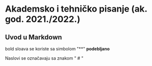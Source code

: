 # Akademsko i tehničko pisanje (ak. god. 2021./2022.)


## Uvod u Markdown

bold sloava se koriste sa simbolom "**" **podebljano**

Naslovi se označavaju sa znakom " # " 
